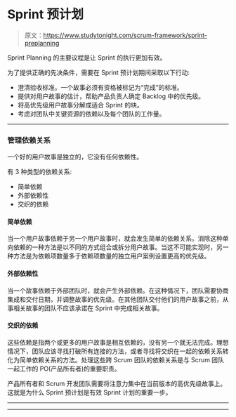 # Sprint 预计划

> 原文：<https://www.studytonight.com/scrum-framework/sprint-preplanning>

Sprint Planning 的主要议程是让 Sprint 的执行更加有效。

为了提供正确的先决条件，需要在 Sprint 预计划期间采取以下行动:

*   澄清验收标准。一个故事必须有资格被标记为“完成”的标准。
*   提供对用户故事的估计，帮助产品负责人确定 Backlog 中的优先级。
*   将高优先级用户故事分解成适合 Sprint 的块。
*   考虑对团队中关键资源的依赖以及每个团队的工作量。

* * *

### 管理依赖关系

一个好的用户故事是独立的，它没有任何依赖性。

有 3 种类型的依赖关系:

*   简单依赖
*   外部依赖性
*   交织的依赖

#### 简单依赖

当一个用户故事依赖于另一个用户故事时，就会发生简单的依赖关系。消除这种单向依赖的一种方法是以不同的方式组合或拆分用户故事。当这不可能实现时，另一种方法是为依赖项数量多于依赖项数量的独立用户案例设置更高的优先级。

#### 外部依赖性

当一个故事依赖于外部团队时，就会产生外部依赖。在这种情况下，团队需要协商集成和交付日期，并调整故事的优先级。在其他团队交付他们的用户故事之前，从事相关故事的团队不应该承诺在 Sprint 中完成相关故事。

#### 交织的依赖

这些依赖是指两个或更多的用户故事是相互依赖的，没有另一个就无法完成。理想情况下，团队应该寻找打破所有连接的方法，或者寻找将交织在一起的依赖关系转化为简单依赖关系的方法。处理这些跨 Scrum 团队的依赖关系是与 Scrum 团队一起工作的 PO(产品所有者)的重要职责。

产品所有者和 Scrum 开发团队需要将注意力集中在当前版本的高优先级故事上。这就是为什么 Sprint 预计划是有效 Sprint 计划的重要一步。

* * *

* * *